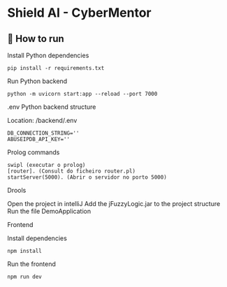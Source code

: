 # Shield AI - CyberMentor

## 🔨 How to run

Install Python dependencies

    pip install -r requirements.txt

Run Python backend

    python -m uvicorn start:app --reload --port 7000
 
.env Python backend structure

Location: /backend/.env
 
    DB_CONNECTION_STRING=''
    ABUSEIPDB_API_KEY=''
 
Prolog commands
 
    swipl (executar o prolog)
    [router]. (Consult do ficheiro router.pl)
    startServer(5000). (Abrir o servidor no porto 5000)
 
Drools
 
Open the project in intelliJ
Add the jFuzzyLogic.jar to the project structure
Run the file DemoApplication

Frontend

Install dependencies

    npm install

Run the frontend

    npm run dev